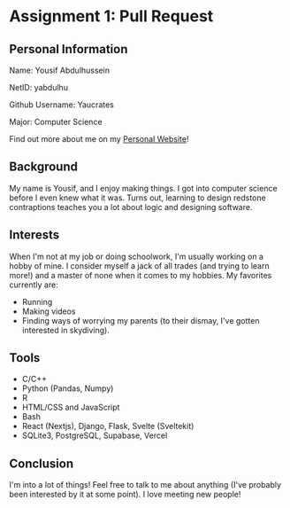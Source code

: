 # Assignment 1: Pull Request

## Personal Information

Name: Yousif Abdulhussein

NetID: yabdulhu

Github Username: Yaucrates

Major: Computer Science

Find out more about me on my [Personal Website](https://www.yousifabdulhussein.com/)!

## Background

My name is Yousif, and I enjoy making things. I got into computer science before I even knew what it was. Turns out, learning to design redstone contraptions teaches you a lot about logic and designing software.

## Interests

When I'm not at my job or doing schoolwork, I'm usually working on a hobby of mine. I consider myself a jack of all trades (and trying to learn more!) and a master of none when it comes to my hobbies. My favorites currently are:
- Running
- Making videos
- Finding ways of worrying my parents (to their dismay, I've gotten interested in skydiving).

## Tools

- C/C++
- Python (Pandas, Numpy)
- R
- HTML/CSS and JavaScript
- Bash
- React (Nextjs), Django, Flask, Svelte (Sveltekit)
- SQLite3, PostgreSQL, Supabase, Vercel

## Conclusion

I'm into a lot of things! Feel free to talk to me about anything (I've probably been interested by it at some point). I love meeting new people!
